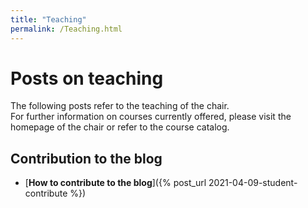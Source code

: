 ```yaml
---
title: "Teaching"
permalink: /Teaching.html
---
```


# Posts on teaching
The following posts refer to the teaching of the chair.<br>
For further information on courses currently offered, please visit the homepage of the chair or refer to the course catalog.

## Contribution to the blog
- [<b>How to contribute to the blog</b>]({% post_url 2021-04-09-student-contribute %})
